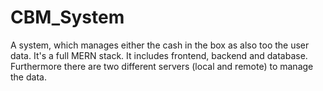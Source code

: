 # CBM_System
A system, which manages either the cash in the box as also too the user data. It's a full MERN stack. It includes frontend, backend and database. 
Furthermore there are two different servers (local and remote) to manage the data.

